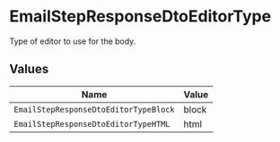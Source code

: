 # EmailStepResponseDtoEditorType

Type of editor to use for the body.


## Values

| Name                                  | Value                                 |
| ------------------------------------- | ------------------------------------- |
| `EmailStepResponseDtoEditorTypeBlock` | block                                 |
| `EmailStepResponseDtoEditorTypeHTML`  | html                                  |